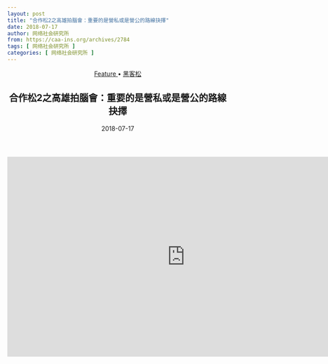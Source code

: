 ```yaml
---
layout: post
title: "合作松2之高雄拍腦會：重要的是營私或是營公的路線抉擇"
date: 2018-07-17
author: 网络社会研究所
from: https://caa-ins.org/archives/2784
tags: [ 网络社会研究所 ]
categories: [ 网络社会研究所 ]
---
```


<article class="vce-single post-2784 post type-post status-publish format-standard has-post-thumbnail hentry category-feature category-1 tag-pcc tag-104 tag-89 tag-105" id="post-2784">
 <header class="entry-header">
  <span class="meta-category">
   <a class="category-78" href="https://caa-ins.org/archives/category/feature">
    Feature
   </a>
   <span>
    •
   </span>
   <a class="category-1" href="https://caa-ins.org/archives/category/%e9%bb%91%e5%ae%a2%e6%9d%be">
    黑客松
   </a>
  </span>
  <h1 class="entry-title">
   合作松2之高雄拍腦會：重要的是營私或是營公的路線抉擇
  </h1>
  <div class="entry-meta">
   <div class="meta-item date">
    <span class="updated">
     2018-07-17
    </span>
   </div>
  </div>
 </header>
 <div class="entry-content">
  <header class="entry-header">
   <span class="embed-youtube" style="text-align:center; display: block;">
    <iframe allowfullscreen="true" class="youtube-player" height="456" sandbox="allow-scripts allow-same-origin allow-popups allow-presentation allow-popups-to-escape-sandbox" src="https://www.youtube.com/embed/GOy3CajArZo?version=3&amp;rel=1&amp;showsearch=0&amp;showinfo=1&amp;iv_load_policy=1&amp;fs=1&amp;hl=en-US&amp;autohide=2&amp;wmode=transparent" style="border:0;" width="810">
    </iframe>
   </span>
  </header>
 </div>
</article>
